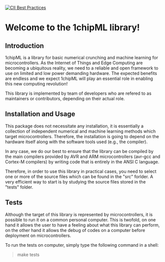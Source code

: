 [![CII Best Practices](https://bestpractices.coreinfrastructure.org/projects/5704/badge)](https://bestpractices.coreinfrastructure.org/projects/5704)
# Welcome to the 1chipML library!

## Introduction

1chipML is a library for basic numerical crunching and machine learning for microcontrollers.
As the Internet of Things and Edge Computing are becoming a ubiquitous reality, we need to a
reliable and open framework to use on limited and low power demanding hardware.
The expected benefits are endless and we expect 1chipML will play an essential role in enabling
this new computing revolution!

This library is implemented by team of developers who are refered to as maintainers or contributors,
depending on their actual role.

## Installation and Usage

This package does not necessitate any installation, it is essentially a collection of independent
numerical and machine learning methods which target microcontrollers. Therefore, the installation
is going to depend on the hardware itself along with the software tools used (e.g., the compiler).

In any case, we do our best to ensure that the library can be compiled by the main compilers
provided by AVR and ARM microcontrollers (avr-gcc and Cortex-M compilers) by writing code that is
entirely in the ANSI C language.

Therefore, in order to use this library in practical cases, you need to select one or more of the
source files which can be found in the "src" forlder. A very efficient way to start is by studying
the source files stored in the "tests" folder.

## Tests

Although the target of this library is represented by microcontrollers, it is possible to run
it on a common personal computer. This is twofold, on one hand it allows the user to have a
feeling about what this library can perform, on the other hand it allows the debug of codes
on a computer before deployment on microcontrollers.

To run the tests on computer, simply type the following command in a shell:

> make tests

